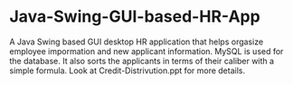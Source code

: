 # Java-Swing-GUI-based-HR-App

A Java Swing based GUI desktop HR application 
that helps orgasize employee impormation and new
applicant information. MySQL is used for the database.
It also sorts the applicants
in terms of their caliber with a simple formula. 
Look at Credit-Distrivution.ppt for more details.
